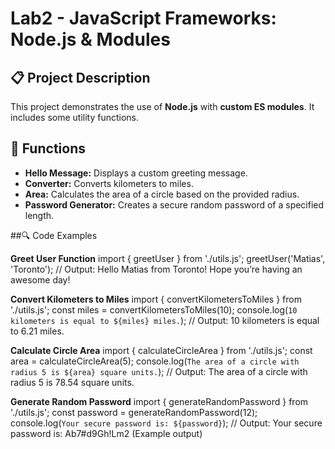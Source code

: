 # Lab2 - JavaScript Frameworks: Node.js & Modules

## 📋 Project Description
This project demonstrates the use of **Node.js** with **custom ES modules**. It includes some utility functions.  

## 🚀 Functions
- **Hello Message:** Displays a custom greeting message.  
- **Converter:** Converts kilometers to miles.  
- **Area:** Calculates the area of a circle based on the provided radius.  
- **Password Generator:** Creates a secure random password of a specified length.  


##🔍 Code Examples

**Greet User Function**
import { greetUser } from './utils.js';
greetUser('Matias', 'Toronto');
// Output: Hello Matias from Toronto! Hope you’re having an awesome day!

**Convert Kilometers to Miles**
import { convertKilometersToMiles } from './utils.js';
const miles = convertKilometersToMiles(10);
console.log(`10 kilometers is equal to ${miles} miles.`);
// Output: 10 kilometers is equal to 6.21 miles.

**Calculate Circle Area**
import { calculateCircleArea } from './utils.js';
const area = calculateCircleArea(5);
console.log(`The area of a circle with radius 5 is ${area} square units.`);
// Output: The area of a circle with radius 5 is 78.54 square units.

**Generate Random Password**
import { generateRandomPassword } from './utils.js';
const password = generateRandomPassword(12);
console.log(`Your secure password is: ${password}`);
// Output: Your secure password is: Ab7#d9Gh!Lm2 (Example output)
